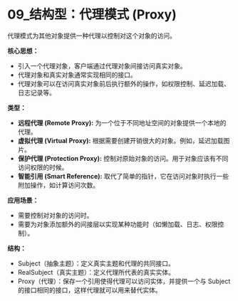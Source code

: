 # 09_结构型：代理模式 (Proxy)

代理模式为其他对象提供一种代理以控制对这个对象的访问。

**核心思想：**

*   引入一个代理对象，客户端通过代理对象间接访问真实对象。
*   代理对象和真实对象通常实现相同的接口。
*   代理对象可以在访问真实对象前后执行额外的操作，如权限控制、延迟加载、日志记录等。

**类型：**

*   **远程代理 (Remote Proxy):** 为一个位于不同地址空间的对象提供一个本地的代理。
*   **虚拟代理 (Virtual Proxy):** 根据需要创建开销很大的对象。例如，延迟加载图片。
*   **保护代理 (Protection Proxy):** 控制对原始对象的访问。用于对象应该有不同访问权限的时候。
*   **智能引用 (Smart Reference):** 取代了简单的指针，它在访问对象时执行一些附加操作，如计算访问次数。

**应用场景：**

*   需要控制对对象的访问时。
*   需要为对象添加额外的间接层以实现某种功能时（如懒加载、日志、权限控制）。

**结构：**

*   Subject（抽象主题）：定义真实主题和代理的共同接口。
*   RealSubject（真实主题）：定义代理所代表的真实实体。
*   Proxy（代理）：保存一个引用使得代理可以访问实体，并提供一个与 Subject 的接口相同的接口，这样代理就可以用来替代实体。
